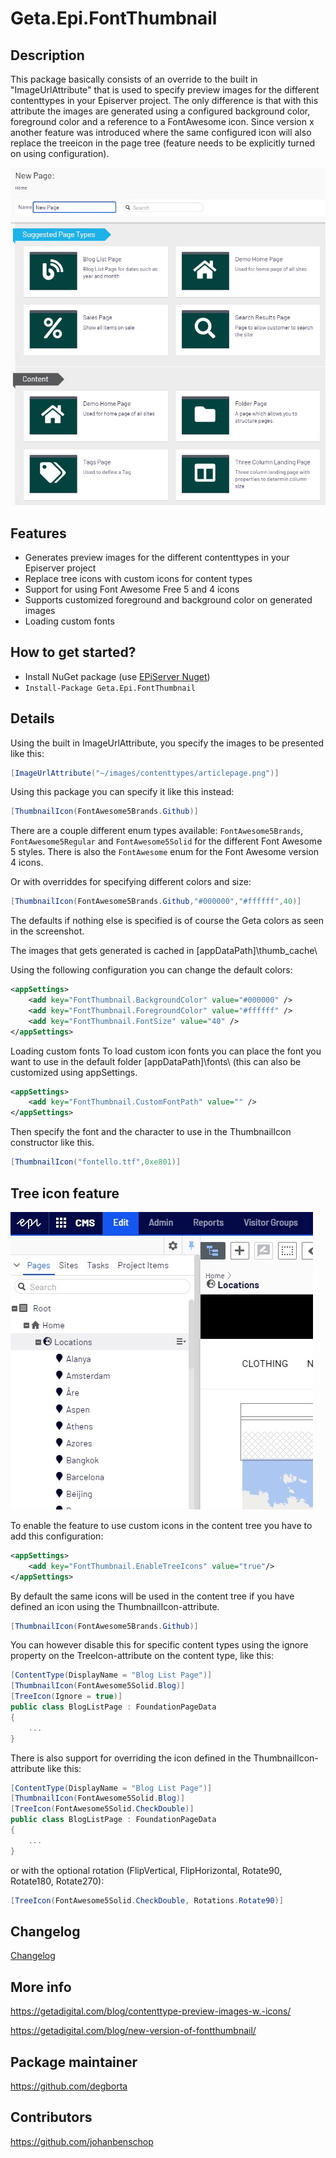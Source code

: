 # Geta.Epi.FontThumbnail

## Description
This package basically consists of an override to the built in "ImageUrlAttribute" that is used to specify preview images for the different contenttypes in your Episerver project. The only difference is that with this attribute the images are generated using a configured background color, foreground color and a reference to a FontAwesome icon. Since version x another feature was introduced where the same configured icon will also replace the treeicon in the page tree (feature needs to be explicitly turned on using configuration).

![Screenshot of package](/docs/fontthumbnail_overview.jpg)

## Features
* Generates preview images for the different contenttypes in your Episerver project
* Replace tree icons with custom icons for content types
* Support for using Font Awesome Free 5 and 4 icons
* Supports customized foreground and background color on generated images
* Loading custom fonts

## How to get started?
* Install NuGet package (use [EPiServer Nuget](http://nuget.episerver.com))
* ``Install-Package Geta.Epi.FontThumbnail``


## Details
Using the built in ImageUrlAttribute, you specify the images to be presented like this:
```cs
[ImageUrlAttribute("~/images/contenttypes/articlepage.png")]
```

Using this package you can specify it like this instead:
```cs
[ThumbnailIcon(FontAwesome5Brands.Github)]
```
There are a couple different enum types available: `FontAwesome5Brands`, `FontAwesome5Regular` and `FontAwesome5Solid` for the different Font Awesome 5 styles. There is also the `FontAwesome` enum for the Font Awesome version 4 icons. 

Or with overriddes for specifying different colors and size:
```cs
[ThumbnailIcon(FontAwesome5Brands.Github,"#000000","#ffffff",40)]
```
The defaults if nothing else is specified is of course the Geta colors as seen in the screenshot.

The images that gets generated is cached in [appDataPath]\thumb_cache\

Using the following configuration you can change the default colors:
```xml
<appSettings>
    <add key="FontThumbnail.BackgroundColor" value="#000000" />
    <add key="FontThumbnail.ForegroundColor" value="#ffffff" />
    <add key="FontThumbnail.FontSize" value="40" />
</appSettings>
```

Loading custom fonts
To load custom icon fonts you can place the font you want to use in the default folder [appDataPath]\fonts\ (this can also be customized using appSettings.
```xml
<appSettings>
    <add key="FontThumbnail.CustomFontPath" value="" />
</appSettings>
```
Then specify the font and the character to use in the ThumbnailIcon constructor like this.
```cs
[ThumbnailIcon("fontello.ttf",0xe801)]
```

## Tree icon feature

![Screenshot of package](/docs/treeicon_overview.jpg)

To enable the feature to use custom icons in the content tree you have to add this configuration:
```xml
<appSettings>
    <add key="FontThumbnail.EnableTreeIcons" value="true"/>
</appSettings>
```

By default the same icons will be used in the content tree if you have defined an icon using the ThumbnailIcon-attribute.
```cs
[ThumbnailIcon(FontAwesome5Brands.Github)]
```

You can however disable this for specific content types using the ignore property on the TreeIcon-attribute on the content type, like this:

```cs
[ContentType(DisplayName = "Blog List Page")]
[ThumbnailIcon(FontAwesome5Solid.Blog)]
[TreeIcon(Ignore = true)]
public class BlogListPage : FoundationPageData
{
    ...
}
```

There is also support for overriding the icon defined in the ThumbnailIcon-attribute like this:
```cs
[ContentType(DisplayName = "Blog List Page")]
[ThumbnailIcon(FontAwesome5Solid.Blog)]
[TreeIcon(FontAwesome5Solid.CheckDouble)]
public class BlogListPage : FoundationPageData
{
    ...
}
```

or with the optional rotation (FlipVertical, FlipHorizontal, Rotate90, Rotate180, Rotate270):
```cs
[TreeIcon(FontAwesome5Solid.CheckDouble, Rotations.Rotate90)]
```

## Changelog

[Changelog](CHANGELOG.md)


## More info
https://getadigital.com/blog/contenttype-preview-images-w.-icons/

https://getadigital.com/blog/new-version-of-fontthumbnail/

## Package maintainer
https://github.com/degborta

## Contributors
https://github.com/johanbenschop
